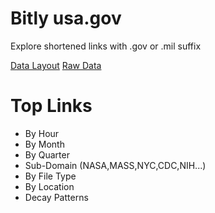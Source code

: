 Bitly usa.gov
=========

Explore shortened links with .gov or .mil suffix

[Data Layout](http://www.usa.gov/About/developer-resources/1usagov.shtml#data)
[Raw Data](http://bitly.measuredvoice.com/bitly_archive/?C=M;O=D)



Top Links
=========
*   By Hour
*   By Month
*   By Quarter
*   Sub-Domain (NASA,MASS,NYC,CDC,NIH...)
*   By File Type
*   By Location
*   Decay Patterns